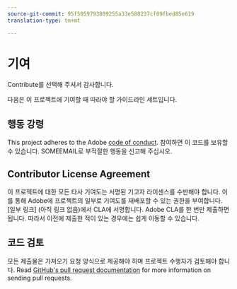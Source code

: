 ```yaml
---
source-git-commit: 95f5059793809255a33e588237cf09fbed85e619
translation-type: tm+mt

---
```

# 기여

Contribute를 선택해 주셔서 감사합니다.

다음은 이 프로젝트에 기여할 때 따라야 할 가이드라인 세트입니다.

## 행동 강령

This project adheres to the Adobe [code of conduct](https://git.corp.adobe.com/OpenSourceAdvisoryBoard/starter-repo/blob/master/CODE_OF_CONDUCT.md). 참여하면 이 코드를 보유할 수 있습니다. SOMEEMAIL로 부적절한 행동을 신고해 주십시오.

## Contributor License Agreement

이 프로젝트에 대한 모든 타사 기여도는 서명된 기고자 라이센스를 수반해야 합니다. 이를 통해 Adobe에 프로젝트의 일부로 기여도를 재배포할 수 있는 권한을 부여합니다. [일부 링크] (아직 링크 없음)에서 CLA에 서명합니다. Adobe CLA를 한 번만 제출하면 됩니다. 따라서 이전에 제출한 적이 있는 경우에는 쉽게 이동할 수 있습니다.

## 코드 검토

모든 제출물은 가져오기 요청 양식으로 제공해야 하며 프로젝트 수행자가 검토해야 합니다. Read [GitHub's pull request documentation](https://help.github.com/articles/about-pull-requests/) for more information on sending pull requests.
